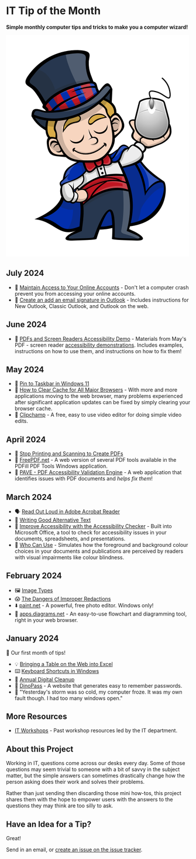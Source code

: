# IT Tip of the Month

**Simple monthly computer tips and tricks to make you a computer wizard!**

![Wizard](wizard.png)

## July 2024

- 🔑 [Maintain Access to Your Online Accounts](2024/07-jul/maintain-online-accounts.md) - Don't let a computer crash prevent you from accessing your online accounts.
- 🔗 [Create an add an email signature in Outlook](https://support.microsoft.com/en-us/office/create-and-add-an-email-signature-in-outlook-8ee5d4f4-68fd-464a-a1c1-0e1c80bb27f2#PickTab=Classic_Outlook) -  Includes instructions for New Outlook, Classic Outlook, and Outlook on the web.

## June 2024

- 🦻 [PDFs and Screen Readers Accessibility Demo](https://cityssm.github.io/accessibility-demo-2024/) - Materials from May's PDF - screen reader [accessibility demonstrations](https://x.com/SooShoe/status/1795861557856944370). Includes examples, instructions on how to use them, and instructions on how to fix them!

## May 2024

- 📌 [Pin to Taskbar in Windows 11](2024/05-may/pin-to-taskbar.md)
- 🔗 [How to Clear Cache for All Major Browsers](https://kinsta.com/knowledgebase/how-to-clear-browser-cache/) - With more and more applications moving to the web browser, many problems experienced after significant application updates can be fixed by simply clearing your browser cache.
- 🔗 [Clipchamp](https://clipchamp.com/en/) - A free, easy to use video editor for doing simple video edits.

## April 2024

- 🛑 [Stop Printing and Scanning to Create PDFs](2024/04-apr/stop-printing-and-scanning.md)
- 🔗 [FreePDF.net](http://www.freepdf.net/) - A web version of several PDF tools available in the PDFill PDF Tools Windows application.
- 🔗 [PAVE - PDF Accessibility Validation Engine](https://pave-pdf.org/?lang=en) - A web application that identifies issues with PDF documents and _helps fix them_!

## March 2024

- 🗣️ [Read Out Loud in Adobe Acrobat Reader](2024/03-mar/pdf-read-out-loud.md)
- 📝 [Writing Good Alternative Text](2024/03-mar/alternative-text.md)
- 🔗 [Improve Accessibility with the Accessibility Checker](https://support.microsoft.com/en-us/office/improve-accessibility-with-the-accessibility-checker-a16f6de0-2f39-4a2b-8bd8-5ad801426c7f) - Built into Microsoft Office, a tool to check for accessibility issues in your documents, spreadsheets, and presentations.
- 🔗 [Who Can Use](https://www.whocanuse.com/) - Simulates how the foreground and background colour choices in your documents and publications are perceived by readers with visual impairments like colour blindness.

## February 2024

- 🖼️ [Image Types](2024/02-feb/image-types.md)
- 😱 [The Dangers of Improper Redactions](2024/02-feb/improper-redactions.md)
- ⬇️ [paint.net](https://getpaint.net/) - A powerful, free photo editor. Windows only!
- 🔗 [apps.diagrams.net](https://app.diagrams.net/) - An easy-to-use flowchart and diagramming tool, right in your web browser.

## January 2024

👶 Our first month of tips!

- 💡 [Bringing a Table on the Web into Excel](2024/01-jan/web-table-to-excel.md)
- ⌨️ [Keyboard Shortcuts in Windows](2024/01-jan/keyboard-shortcuts.md)
- 🧹 [Annual Digital Cleanup](2024/01-jan/digital-cleanup.md)
- 🔗 [DinoPass](https://www.dinopass.com/) - A website that generates easy to remember passwords.
- 🤪 "Yesterday's storm was so cold, my computer froze. It was my own fault though. I had too many windows open."

## More Resources

- [IT Workshops](https://github.com/cityssm/itWorkshops/) - Past workshop resources led by the IT department.

## About this Project

Working in IT, questions come across our desks every day.
Some of those questions may seem trivial to someone with a bit of savvy in the subject matter,
but the simple answers can sometimes drastically change how the person asking does their work
and solves their problems.

Rather than just sending then discarding those mini how-tos,
this project shares them with the hope to empower users with the answers to the questions
they may think are too silly to ask.

## Have an Idea for a Tip?

Great!

Send in an email, or [create an issue on the issue tracker](https://github.com/cityssm/tip-of-the-month/issues/new/choose).
